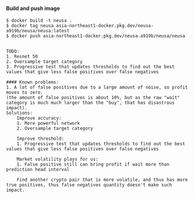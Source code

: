 #### Build and push image    

    $ docker build -t neusa .
    $ docker tag neusa asia-northeast1-docker.pkg.dev/neusa-a919b/neusa/neusa:latest
    $ docker push asia-northeast1-docker.pkg.dev/neusa-a919b/neusa/neusa


    TODO:
    1. Resnet 50
    2. Oversample target category
    3. Progressive test that updates thresholds to find out the best values that give less false positives over false negatives

    #### Known problems:
    1. A lot of false positives due to a large amount of noise, so profit moves to zero.
    (the amount of false positives is about 10%, but as the raw "wait" category is much much larger than the "buy", that has disastrous impact).
    Solutions: 
        Improve accuracy:
        1. More powerful network
        2. Oversample target category

        Improve threshold:
        1. Progressive test that updates thresholds to find out the best values that give less false positives over false negatives

        Market volatility plays for us:
        1. False positive still can bring profit if wait more than prediction head interval

        Find another crypto pair that is more volatile, and thus has more true positives, thus false negatives quantity doesn't make such impact.